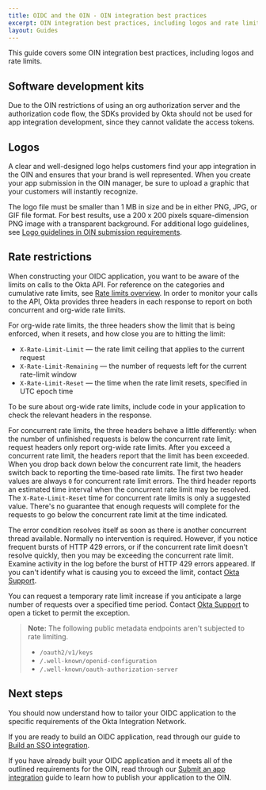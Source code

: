 ```yaml
---
title: OIDC and the OIN - OIN integration best practices
excerpt: OIN integration best practices, including logos and rate limits.
layout: Guides
---
```


This guide covers some OIN integration best practices, including logos and rate limits.

## Software development kits

Due to the OIN restrictions of using an org authorization server and the authorization code flow, the SDKs provided by Okta should not be used for app integration development, since they cannot validate the access tokens.

## Logos

A clear and well-designed logo helps customers find your app integration in the OIN and ensures that your brand is well represented. When you create your app submission in the OIN manager, be sure to upload a graphic that your customers will instantly recognize.

The logo file must be smaller than 1 MB in size and be in either PNG, JPG, or GIF file format. For best results, use a 200 x 200 pixels square-dimension PNG image with a transparent background. For additional logo guidelines, see [Logo guidelines in OIN submission requirements](/docs/guides/submit-app-prereq/main/#logo-guidelines).

## Rate restrictions

When constructing your OIDC application, you want to be aware of the limits on calls to the Okta API. For reference on the categories and cumulative rate limits, see [Rate limits overview](/docs/reference/rate-limits/). In order to monitor your calls to the API, Okta provides three headers in each response to report on both concurrent and org-wide rate limits.

For org-wide rate limits, the three headers show the limit that is being enforced, when it resets, and how close you are to hitting the limit:

* `X-Rate-Limit-Limit` &mdash; the rate limit ceiling that applies to the current request
* `X-Rate-Limit-Remaining` &mdash; the number of requests left for the current rate-limit window
* `X-Rate-Limit-Reset` &mdash; the time when the rate limit resets, specified in UTC epoch time

To be sure about org-wide rate limits, include code in your application to check the relevant headers in the response.

For concurrent rate limits, the three headers behave a little differently: when the number of unfinished requests is below the concurrent rate limit, request headers only report org-wide rate limits. After you exceed a concurrent rate limit, the headers report that the limit has been exceeded. When you drop back down below the concurrent rate limit, the headers switch back to reporting the time-based rate limits. The first two header values are always `0` for concurrent rate limit errors. The third header reports an estimated time interval when the concurrent rate limit may be resolved. The `X-Rate-Limit-Reset` time for concurrent rate limits is only a suggested value. There's no guarantee that enough requests will complete for the requests to go below the concurrent rate limit at the time indicated.

The error condition resolves itself as soon as there is another concurrent thread available. Normally no intervention is required. However, if you notice frequent bursts of HTTP 429 errors, or if the concurrent rate limit doesn't resolve quickly, then you may be exceeding the concurrent rate limit. Examine activity in the log before the burst of HTTP 429 errors appeared. If you can't identify what is causing you to exceed the limit, contact [Okta Support](mailto:support@okta.com).

You can request a temporary rate limit increase if you anticipate a large number of requests over a specified time period. Contact [Okta Support](mailto:support@okta.com) to open a ticket to permit the exception.

>**Note:** The following public metadata endpoints aren't subjected to rate limiting.
>
>* `/oauth2/v1/keys`
>* `/.well-known/openid-configuration`
>* `/.well-known/oauth-authorization-server`

## Next steps

You should now understand how to tailor your OIDC application to the specific requirements of the Okta Integration Network.

If you are ready to build an OIDC application, read through our guide to [Build an SSO integration](/docs/guides/build-sso-integration/).

If you have already built your OIDC application and it meets all of the outlined requirements for the OIN, read through our [Submit an app integration](/docs/guides/submit-app/openidconnect/main/) guide to learn how to publish your application to the OIN.